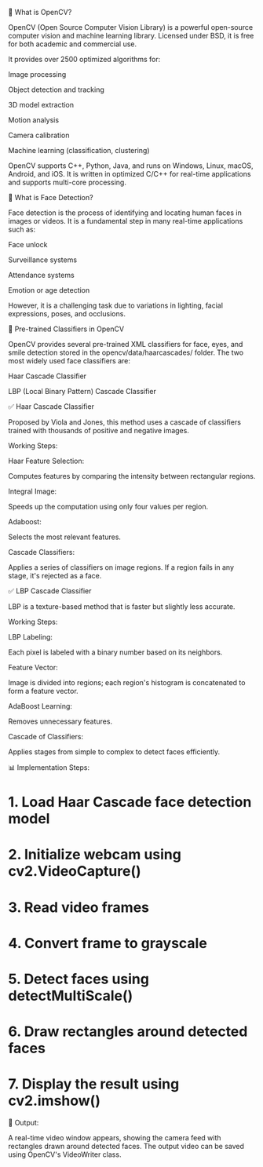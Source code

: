 🔹 What is OpenCV?

OpenCV (Open Source Computer Vision Library) is a powerful open-source computer vision and machine learning library. Licensed under BSD, it is free for both academic and commercial use.

It provides over 2500 optimized algorithms for:

Image processing

Object detection and tracking

3D model extraction

Motion analysis

Camera calibration

Machine learning (classification, clustering)

OpenCV supports C++, Python, Java, and runs on Windows, Linux, macOS, Android, and iOS. It is written in optimized C/C++ for real-time applications and supports multi-core processing.

🔹 What is Face Detection?

Face detection is the process of identifying and locating human faces in images or videos. It is a fundamental step in many real-time applications such as:

Face unlock

Surveillance systems

Attendance systems

Emotion or age detection

However, it is a challenging task due to variations in lighting, facial expressions, poses, and occlusions.

🔹 Pre-trained Classifiers in OpenCV

OpenCV provides several pre-trained XML classifiers for face, eyes, and smile detection stored in the opencv/data/haarcascades/ folder. The two most widely used face classifiers are:

Haar Cascade Classifier

LBP (Local Binary Pattern) Cascade Classifier

✅ Haar Cascade Classifier

Proposed by Viola and Jones, this method uses a cascade of classifiers trained with thousands of positive and negative images.

Working Steps:

Haar Feature Selection:

Computes features by comparing the intensity between rectangular regions.

Integral Image:

Speeds up the computation using only four values per region.

Adaboost:

Selects the most relevant features.

Cascade Classifiers:

Applies a series of classifiers on image regions. If a region fails in any stage, it's rejected as a face.

✅ LBP Cascade Classifier

LBP is a texture-based method that is faster but slightly less accurate.

Working Steps:

LBP Labeling:

Each pixel is labeled with a binary number based on its neighbors.

Feature Vector:

Image is divided into regions; each region's histogram is concatenated to form a feature vector.

AdaBoost Learning:

Removes unnecessary features.

Cascade of Classifiers:

Applies stages from simple to complex to detect faces efficiently.

📊 Implementation Steps:

# 1. Load Haar Cascade face detection model
# 2. Initialize webcam using cv2.VideoCapture()
# 3. Read video frames
# 4. Convert frame to grayscale
# 5. Detect faces using detectMultiScale()
# 6. Draw rectangles around detected faces
# 7. Display the result using cv2.imshow()

🎥 Output:

A real-time video window appears, showing the camera feed with rectangles drawn around detected faces. The output video can be saved using OpenCV's VideoWriter class.
